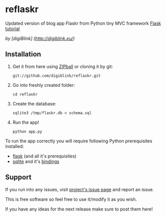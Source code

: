 reflaskr
========

Updated version of blog app Flaskr from Python tiny MVC framework [Flask tutorial](http://flask.pocoo.org/docs/tutorial/)

_by [digiBlink] (http://digiblink.eu/)_

Installation
------------

1.  Get it from here using [ZIPball](https://github.com/digiblink/reflaskr/zipball/master) or cloning it by git:

    `git://github.com/digiblink/reflaskr.git`

2.  Go into freshly created folder:

    `cd reflaskr`

3.  Create the database:

    `sqlite3 /tmp/flaskr.db < schema.sql`

4.  Run the app!

    `python app.py`

	
To run the app correctly you will require following Python prerequisites installed:
*   [flask](http://flask.pocoo.org/) (and all it's prerequisites)
*   [sqlite](http://sqlite.org/) and it's [bindings](http://wiki.python.org/moin/SQLite)

Support
-------

If you run into any issues, visit [project's issue page](https://github.com/digiblink/reflaskr/issues) and report an issue.

This is free software so feel free to use it/modify it as you wish.

If you have any ideas for the next release make sure to post them here!
